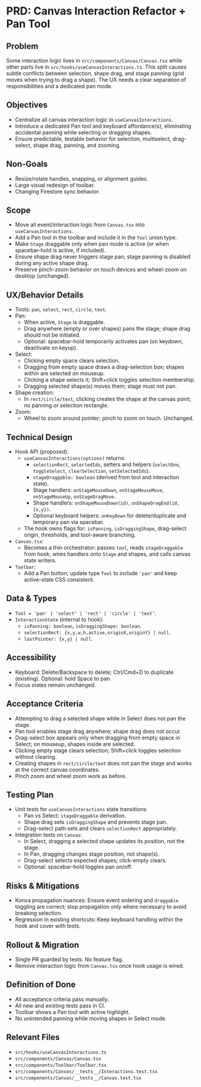 # PRD: Canvas Interaction Refactor + Pan Tool

## Problem
Some interaction logic lives in `src/components/Canvas/Canvas.tsx` while other parts live in `src/hooks/useCanvasInteractions.ts`. This split causes subtle conflicts between selection, shape drag, and stage panning (grid moves when trying to drag a shape). The UX needs a clear separation of responsibilities and a dedicated pan mode.

## Objectives
- Centralize all canvas interaction logic in `useCanvasInteractions`.
- Introduce a dedicated Pan tool and keyboard affordance(s), eliminating accidental panning while selecting or dragging shapes.
- Ensure predictable, testable behavior for selection, multiselect, drag-select, shape drag, panning, and zooming.

## Non-Goals
- Resize/rotate handles, snapping, or alignment guides.
- Large visual redesign of toolbar.
- Changing Firestore sync behavior.

## Scope
- Move all event/interaction logic from `Canvas.tsx` into `useCanvasInteractions`.
- Add a Pan tool in the toolbar and include it in the `Tool` union type.
- Make `Stage` draggable only when pan mode is active (or when spacebar-hold is active, if included).
- Ensure shape drag never triggers stage pan; stage panning is disabled during any active shape drag.
- Preserve pinch-zoom behavior on touch devices and wheel-zoom on desktop (unchanged).

## UX/Behavior Details
- Tools: `pan`, `select`, `rect`, `circle`, `text`.
- Pan:
  - When active, `Stage` is draggable.
  - Drag anywhere (empty or over shapes) pans the stage; shape drag should not be initiated.
  - Optional: spacebar-hold temporarily activates pan (on keydown, deactivate on keyup).
- Select:
  - Clicking empty space clears selection.
  - Dragging from empty space draws a drag-selection box; shapes within are selected on mouseup.
  - Clicking a shape selects it; Shift+click toggles selection membership.
  - Dragging selected shape(s) moves them; stage must not pan.
- Shape creation:
  - In `rect/circle/text`, clicking creates the shape at the canvas point; no panning or selection rectangle.
- Zoom:
  - Wheel to zoom around pointer; pinch to zoom on touch. Unchanged.

## Technical Design
- Hook API (proposed):
  - `useCanvasInteractions(options)` returns:
    - `selectionRect`, `selectedIds`, setters and helpers (`selectOne`, `toggleSelect`, `clearSelection`, `setSelectedIds`).
    - `stageDraggable: boolean` (derived from tool and interaction state).
    - Stage handlers: `onStageMouseDown`, `onStageMouseMove`, `onStageMouseUp`, `onStageDragMove`.
    - Shape handlers: `onShapeMouseDown(id)`, `onShapeDragEnd(id, {x,y})`.
    - Optional keyboard helpers: `onKeyDown` for delete/duplicate and temporary pan via spacebar.
  - The hook owns flags for: `isPanning`, `isDraggingShape`, drag-select origin, thresholds, and tool-aware branching.
- `Canvas.tsx`:
  - Becomes a thin orchestrator: passes `tool`, reads `stageDraggable` from hook, wires handlers onto `Stage` and shapes, and calls canvas state writers.
- `Toolbar`:
  - Add a Pan button; update type `Tool` to include `'pan'` and keep active-state CSS consistent.

## Data & Types
- `Tool = 'pan' | 'select' | 'rect' | 'circle' | 'text'`.
- `InteractionState` (internal to hook):
  - `isPanning: boolean`, `isDraggingShape: boolean`.
  - `selectionRect: {x,y,w,h,active,originX,originY} | null`.
  - `lastPointer: {x,y} | null`.

## Accessibility
- Keyboard: Delete/Backspace to delete; Ctrl/Cmd+D to duplicate (existing). Optional: hold Space to pan.
- Focus states remain unchanged.

## Acceptance Criteria
- Attempting to drag a selected shape while in Select does not pan the stage.
- Pan tool enables stage drag anywhere; shape drag does not occur.
- Drag-select box appears only when dragging from empty space in Select; on mouseup, shapes inside are selected.
- Clicking empty stage clears selection; Shift+click toggles selection without clearing.
- Creating shapes in `rect/circle/text` does not pan the stage and works at the correct canvas coordinates.
- Pinch zoom and wheel zoom work as before.

## Testing Plan
- Unit tests for `useCanvasInteractions` state transitions:
  - Pan vs Select: `stageDraggable` derivation.
  - Shape drag sets `isDraggingShape` and prevents stage pan.
  - Drag-select path sets and clears `selectionRect` appropriately.
- Integration tests on `Canvas`:
  - In Select, dragging a selected shape updates its position, not the stage.
  - In Pan, dragging changes stage position, not shape(s).
  - Drag-select selects expected shapes; click-empty clears.
  - Optional: spacebar-hold toggles pan on/off.

## Risks & Mitigations
- Konva propagation nuances: Ensure event ordering and `draggable` toggling are correct; stop propagation only where necessary to avoid breaking selection.
- Regression in existing shortcuts: Keep keyboard handling within the hook and cover with tests.

## Rollout & Migration
- Single PR guarded by tests. No feature flag.
- Remove interaction logic from `Canvas.tsx` once hook usage is wired.

## Definition of Done
- All acceptance criteria pass manually.
- All new and existing tests pass in CI.
- Toolbar shows a Pan tool with active highlight.
- No unintended panning while moving shapes in Select mode.

## Relevant Files
- `src/hooks/useCanvasInteractions.ts`
- `src/components/Canvas/Canvas.tsx`
- `src/components/Toolbar/Toolbar.tsx`
- `src/components/Canvas/__tests__/Interactions.test.tsx`
- `src/components/Canvas/__tests__/Canvas.test.tsx`
